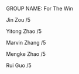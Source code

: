 GROUP NAME: For The Win


Jin Zou 		  /5 

Yitong Zhao		/5

Marvin Zhang	/5

Mengke Zhao	  /5

Rui Guo		    /5
